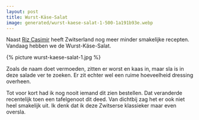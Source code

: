 ```yaml
---
layout: post
title: Wurst-Käse-Salat
image: generated/wurst-kaese-salat-1-500-1a191b93e.webp
---
```


Naast [Riz Casimir](https://roaldin.ch/riz-casimir) heeft Zwitserland nog meer minder smakelijke recepten. Vandaag hebben we de Wurst-Käse-Salat.

{% picture wurst-kaese-salat-1.jpg %}

Zoals de naam doet vermoeden, zitten er worst en kaas in, maar sla is in deze salade ver te zoeken. Er zit echter wel een ruime hoeveelheid dressing overheen.

Tot voor kort had ik nog nooit iemand dit zien bestellen. Dat veranderde recentelijk toen een tafelgenoot dit deed. Van dichtbij zag het er ook niet heel smakelijk uit. Ik denk dat ik deze Zwitserse klassieker maar even oversla.
